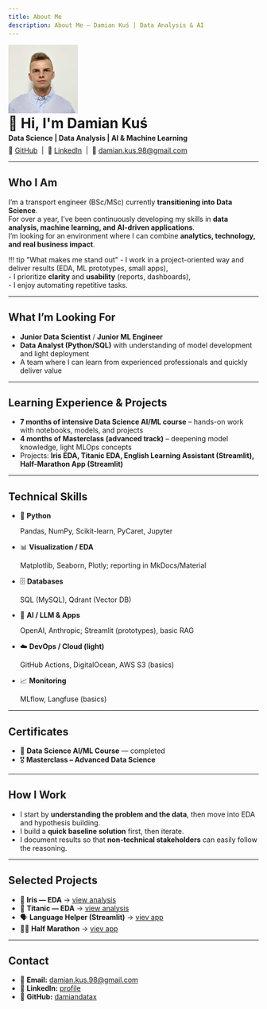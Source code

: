 ```yaml
---
title: About Me
description: About Me — Damian Kuś | Data Analysis & AI
---
```


<div class="hero-wrap" style="margin-top:6px;">
  <img src="/assets/images/profile.jpg" alt="Damian Kuś" width="140" class="hero-photo" />
  <div class="hero-text">
    <h1 style="margin:0;">👋 Hi, I'm <strong>Damian Kuś</strong></h1>
    <p style="margin:.25rem 0 0 0;"><strong>Data Science | Data Analysis | AI & Machine Learning</strong></p>
    <p style="margin:.5rem 0 0 0;">
      🔗 <a href="https://github.com/damiandatax" target="_blank">GitHub</a> &nbsp;|&nbsp;
      💼 <a href="https://www.linkedin.com/in/damian-ku%C5%9B-7a1851230/" target="_blank">LinkedIn</a> &nbsp;|&nbsp;
      📧 <a href="mailto:damian.kus.98@gmail.com">damian.kus.98@gmail.com</a>
    </p>
  </div>
</div>

---

## Who I Am

I’m a transport engineer (BSc/MSc) currently **transitioning into Data Science**.  
For over a year, I’ve been continuously developing my skills in **data analysis, machine learning, and AI-driven applications**.  
I’m looking for an environment where I can combine **analytics, technology, and real business impact**.

!!! tip "What makes me stand out"
    - I work in a project-oriented way and deliver results (EDA, ML prototypes, small apps),  
    - I prioritize **clarity** and **usability** (reports, dashboards),  
    - I enjoy automating repetitive tasks.

---

## What I’m Looking For

- **Junior Data Scientist** / **Junior ML Engineer**  
- **Data Analyst (Python/SQL)** with understanding of model development and light deployment  
- A team where I can learn from experienced professionals and quickly deliver value

---

## Learning Experience & Projects

- **7 months of intensive Data Science AI/ML course** – hands-on work with notebooks, models, and projects  
- **4 months of Masterclass (advanced track)** – deepening model knowledge, light MLOps concepts  
- Projects: **Iris EDA, Titanic EDA, English Learning Assistant (Streamlit), Half-Marathon App (Streamlit)**

---

## Technical Skills

<div class="grid cards" markdown>

-   🐍 **Python**
    
    Pandas, NumPy, Scikit-learn, PyCaret, Jupyter

-   📊 **Visualization / EDA**
    
    Matplotlib, Seaborn, Plotly; reporting in MkDocs/Material

-   🗄️ **Databases**
    
    SQL (MySQL), Qdrant (Vector DB)

-   🤖 **AI / LLM & Apps**
    
    OpenAI, Anthropic; Streamlit (prototypes), basic RAG

-   ☁️ **DevOps / Cloud (light)**
    
    GitHub Actions, DigitalOcean, AWS S3 (basics)

-   📈 **Monitoring**
    
    MLflow, Langfuse (basics)

</div>

---

## Certificates

- 📜 **Data Science AI/ML Course** — completed  
- 🎖️ **Masterclass – Advanced Data Science**

---

## How I Work

- I start by **understanding the problem and the data**, then move into EDA and hypothesis building.  
- I build a **quick baseline solution** first, then iterate.  
- I document results so that **non-technical stakeholders** can easily follow the reasoning.

---

## Selected Projects

- 🌷 **Iris — EDA** → [view analysis](../analyses/iris/index.md)  
- 🚢 **Titanic — EDA** → [view analysis](../analyses/titanic/index.md)  
- 🗣️ **Language Helper (Streamlit)** → [viev app](apps/language_helper/index.md)
- 🏃‍♂️ **Half Marathon** → [viev app](apps/half_marathon/index.md)

---

## Contact

- 📧 **Email:** [damian.kus.98@gmail.com](mailto:damian.kus.98@gmail.com)  
- 💼 **LinkedIn:** [profile](https://www.linkedin.com/in/damian-ku%C5%9B-7a1851230/)  
- 🐙 **GitHub:** [damiandatax](https://github.com/damiandatax)
